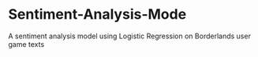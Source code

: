 # Sentiment-Analysis-Mode
A sentiment analysis model using Logistic Regression on Borderlands user game texts

